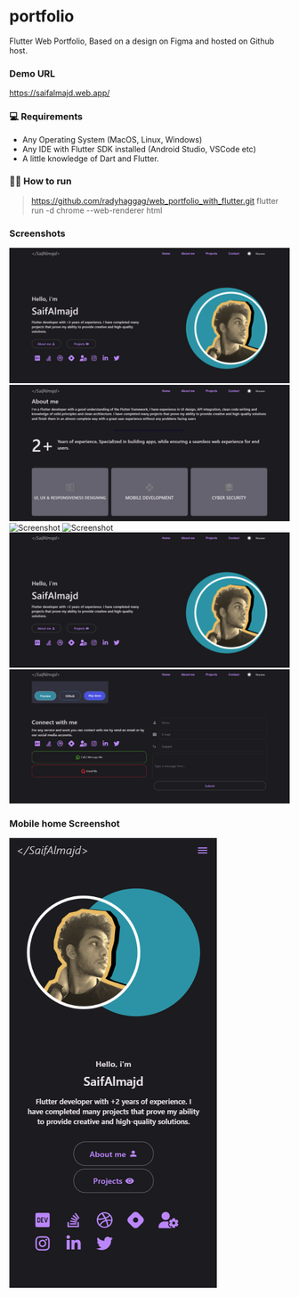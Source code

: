 # portfolio

Flutter Web Portfolio, Based on a design on Figma and hosted on Github host.

### Demo URL

https://saifalmajd.web.app/


### 💻 Requirements

- Any Operating System (MacOS, Linux, Windows)
- Any IDE with Flutter SDK installed (Android Studio, VSCode etc)
- A little knowledge of Dart and Flutter.

### 👨‍💻 How to run

> https://github.com/radyhaggag/web_portfolio_with_flutter.git
> flutter run -d chrome --web-renderer html

### Screenshots

![Screenshot](./assets/previews/home_preview.png)
![Screenshot](./assets/previews/about_preview.png)
![Screenshot](./assets/previews/projects_one_preview.png)
![Screenshot](./assets/previews/projects_two_preview.png)
![Screenshot](./assets/previews/home_preview.png)
![Screenshot](./assets/previews/contact_preview.png)

### Mobile home Screenshot

![Screenshot](./assets/previews/mobile_home_preview.png)
